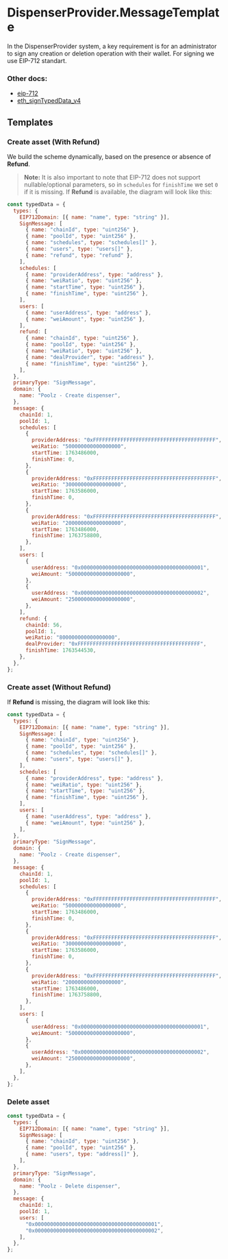 # DispenserProvider.MessageTemplate

In the DispenserProvider system, a key requirement is for an administrator to sign any creation or deletion operation with their wallet.
For signing we use EIP-712 standart.

### Other docs:
- [eip-712](https://eips.ethereum.org/EIPS/eip-712)
- [eth_signTypedData_v4](https://docs.metamask.io/wallet/reference/json-rpc-methods/eth_signtypeddata_v4/)

## Templates

### Create asset (With Refund)

We build the scheme dynamically, based on the presence or absence of **Refund**.
> **Note:** It is also important to note that EIP-712 does not support nullable/optional parameters, so in `schedules` for `finishTime` we set `0` if it is missing.
If **Refund** is available, the diagram will look like this:
```js
const typedData = {
  types: {
    EIP712Domain: [{ name: "name", type: "string" }],
    SignMessage: [
      { name: "chainId", type: "uint256" },
      { name: "poolId", type: "uint256" },
      { name: "schedules", type: "schedules[]" },
      { name: "users", type: "users[]" },
      { name: "refund", type: "refund" },
    ],
    schedules: [
      { name: "providerAddress", type: "address" },
      { name: "weiRatio", type: "uint256" },
      { name: "startTime", type: "uint256" },
      { name: "finishTime", type: "uint256" },
    ],
    users: [
      { name: "userAddress", type: "address" },
      { name: "weiAmount", type: "uint256" },
    ],
    refund: [
      { name: "chainId", type: "uint256" },
      { name: "poolId", type: "uint256" },
      { name: "weiRatio", type: "uint256" },
      { name: "dealProvider", type: "address" },
      { name: "finishTime", type: "uint256" },
    ],
  },
  primaryType: "SignMessage",
  domain: {
    name: "Poolz - Create dispenser",
  },
  message: {
    chainId: 1,
    poolId: 1,
    schedules: [
      {
        providerAddress: "0xFFFFFFFFFFFFFFFFFFFFFFFFFFFFFFFFFFFFFFFF",
        weiRatio: "500000000000000000",
        startTime: 1763486000,
        finishTime: 0,
      },
      {
        providerAddress: "0xFFFFFFFFFFFFFFFFFFFFFFFFFFFFFFFFFFFFFFFF",
        weiRatio: "300000000000000000",
        startTime: 1763586000,
        finishTime: 0,
      },
      {
        providerAddress: "0xFFFFFFFFFFFFFFFFFFFFFFFFFFFFFFFFFFFFFFFF",
        weiRatio: "200000000000000000",
        startTime: 1763486000,
        finishTime: 1763758800,
      },
    ],
    users: [
      {
        userAddress: "0x0000000000000000000000000000000000000001",
        weiAmount: "50000000000000000000",
      },
      {
        userAddress: "0x0000000000000000000000000000000000000002",
        weiAmount: "25000000000000000000",
      },
    ],
    refund: {
      chainId: 56,
      poolId: 1,
      weiRatio: "800000000000000000",
      dealProvider: "0xFFFFFFFFFFFFFFFFFFFFFFFFFFFFFFFFFFFFFFFF",
      finishTime: 1763544530,
    },
  },
};
```

### Create asset (Without Refund)
If **Refund** is missing, the diagram will look like this:
```js
const typedData = {
  types: {
    EIP712Domain: [{ name: "name", type: "string" }],
    SignMessage: [
      { name: "chainId", type: "uint256" },
      { name: "poolId", type: "uint256" },
      { name: "schedules", type: "schedules[]" },
      { name: "users", type: "users[]" },
    ],
    schedules: [
      { name: "providerAddress", type: "address" },
      { name: "weiRatio", type: "uint256" },
      { name: "startTime", type: "uint256" },
      { name: "finishTime", type: "uint256" },
    ],
    users: [
      { name: "userAddress", type: "address" },
      { name: "weiAmount", type: "uint256" },
    ],
  },
  primaryType: "SignMessage",
  domain: {
    name: "Poolz - Create dispenser",
  },
  message: {
    chainId: 1,
    poolId: 1,
    schedules: [
      {
        providerAddress: "0xFFFFFFFFFFFFFFFFFFFFFFFFFFFFFFFFFFFFFFFF",
        weiRatio: "500000000000000000",
        startTime: 1763486000,
        finishTime: 0,
      },
      {
        providerAddress: "0xFFFFFFFFFFFFFFFFFFFFFFFFFFFFFFFFFFFFFFFF",
        weiRatio: "300000000000000000",
        startTime: 1763586000,
        finishTime: 0,
      },
      {
        providerAddress: "0xFFFFFFFFFFFFFFFFFFFFFFFFFFFFFFFFFFFFFFFF",
        weiRatio: "200000000000000000",
        startTime: 1763486000,
        finishTime: 1763758800,
      },
    ],
    users: [
      {
        userAddress: "0x0000000000000000000000000000000000000001",
        weiAmount: "50000000000000000000",
      },
      {
        userAddress: "0x0000000000000000000000000000000000000002",
        weiAmount: "25000000000000000000",
      },
    ],
  },
};
```

### Delete asset

```js
const typedData = {
  types: {
    EIP712Domain: [{ name: "name", type: "string" }],
    SignMessage: [
      { name: "chainId", type: "uint256" },
      { name: "poolId", type: "uint256" },
      { name: "users", type: "address[]" },
    ],
  },
  primaryType: "SignMessage",
  domain: {
    name: "Poolz - Delete dispenser",
  },
  message: {
    chainId: 1,
    poolId: 1,
    users: [
      "0x0000000000000000000000000000000000000001",
      "0x0000000000000000000000000000000000000002",
    ],
  },
};
```
